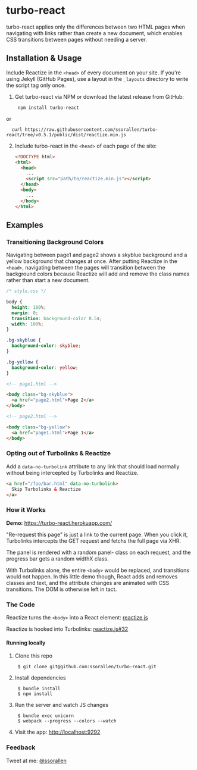 # turbo-react

turbo-react applies only the differences between two HTML pages when navigating
with links rather than create a new document, which enables CSS transitions
between pages without needing a server.

## Installation & Usage

Include Reactize in the `<head>` of every document on your site. If you're using
Jekyll (GitHub Pages), use a layout in the `_layouts` directory to write the
script tag only once.

1. Get turbo-react via NPM or download the latest release from GitHub:

        npm install turbo-react

  or

      curl https://raw.githubusercontent.com/ssorallen/turbo-react/tree/v0.5.1/public/dist/reactize.min.js

2. Include turbo-react in the `<head>` of each page of the site:

    ```html
    <!DOCTYPE html>
    <html>
      <head>
        ...
        <script src="path/to/reactize.min.js"></script>
      </head>
      <body>
        ...
      </body>
    </html>
    ```

## Examples

### Transitioning Background Colors

Navigating between page1 and page2 shows a skyblue background and a yellow
background that changes at once. After putting Reactize in the `<head>`,
navigating between the pages will transition between the background colors
because Reactize will add and remove the class names rather than start a new
document.

```css
/* style.css */

body {
  height: 100%;
  margin: 0;
  transition: background-color 0.5s;
  width: 100%;
}

.bg-skyblue {
  background-color: skyblue;
}

.bg-yellow {
  background-color: yellow;
}
```

```html
<!-- page1.html -->

<body class="bg-skyblue">
  <a href="page2.html">Page 2</a>
</body>
```

```html
<!-- page2.html -->

<body class="bg-yellow">
  <a href="page1.html">Page 1</a>
</body>
```

### Opting out of Turbolinks & Reactize

Add a `data-no-turbolink` attribute to any link that should load normally
without being intercepted by Turbolinks and Reactize.

```html
<a href="/foo/bar.html" data-no-turbolink>
  Skip Turbolinks & Reactize
</a>
```

### How it Works

**Demo:** https://turbo-react.herokuapp.com/

"Re-request this page" is just a link to the current page. When you click it,
Turbolinks intercepts the GET request and fetchs the full page via XHR.

The panel is rendered with a random panel- class on each request,
and the progress bar gets a random widthX class.

With Turbolinks alone, the entire `<body>` would be replaced, and transitions
would not happen. In this little demo though, React adds and removes
classes and text, and the attribute changes are animated with CSS transitions.
The DOM is otherwise left in tact.

### The Code

Reactize turns the `<body>` into a React element: [reactize.js](https://github.com/ssorallen/turbo-react/blob/master/src/reactize.js)

Reactize is hooked into Turbolinks: [reactize.js#32](https://github.com/ssorallen/turbo-react/blob/master/src/reactize.js#L32)


#### Running locally

1. Clone this repo

        $ git clone git@github.com:ssorallen/turbo-react.git

2. Install dependencies

        $ bundle install
        $ npm install

3. Run the server and watch JS changes

        $ bundle exec unicorn
        $ webpack --progress --colors --watch

4. Visit the app: [http://localhost:9292](http://localhost:9292)

### Feedback

Tweet at me: [@ssorallen](https://twitter.com/ssorallen?rel=author)
